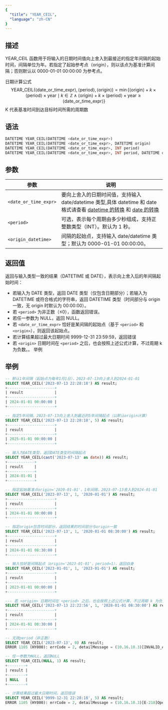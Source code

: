 ```yaml
---
{
  "title": "YEAR_CEIL",
  "language": "zh-CN"
}
---
```


## 描述

YEAR_CEIL 函数用于将输入的日期时间值向上舍入到最接近的指定年间隔的起始时间，间隔单位为年。若指定了起始参考点（origin），则以该点为基准计算间隔；否则默认以 0000-01-01 00:00:00 为参考点。

日期计算公式
$$
\text{YEAR\_CEIL}(\langle\text{date\_or\_time\_expr}\rangle, \langle\text{period}\rangle, \langle\text{origin}\rangle) = \min\{\langle\text{origin}\rangle + k \times \langle\text{period}\rangle \times \text{year} \mid k \in \mathbb{Z} \land \langle\text{origin}\rangle + k \times \langle\text{period}\rangle \times \text{year} \geq \langle\text{date\_or\_time\_expr}\rangle\}
$$
K 代表基准时间到达目标时间所需的周期数

## 语法
```sql
DATETIME YEAR_CEIL(DATETIME <date_or_time_expr>)
DATETIME YEAR_CEIL(DATETIME <date_or_time_expr>, DATETIME origin)
DATETIME YEAR_CEIL(DATETIME <date_or_time_expr>, INT period)
DATETIME YEAR_CEIL(DATETIME <date_or_time_expr>, INT period, DATETIME origin)
```

## 参数

| 参数                  | 说明                                                       |
|---------------------|----------------------------------------------------------|
| `<date_or_time_expr>`       | 要向上舍入的日期时间值，支持输入 date/datetime 类型,具体 datetime 和 date 格式请查看 [datetime 的转换](../../../../../current/sql-manual/basic-element/sql-data-types/conversion/datetime-conversion) 和 [date 的转换](../../../../../current/sql-manual/basic-element/sql-data-types/conversion/date-conversion)                              |
| `<period>`          | 可选，表示每个周期由多少秒组成，支持正整数类型（INT）。默认为 1 秒。                    |
| `<origin_datetime>` | 间隔的起始点，支持输入 date/datetime 类型；默认为 0000-01-01 00:00:00。 |


## 返回值

返回与输入类型一致的结果（DATETIME 或 DATE），表示向上舍入后的年间隔起始时间：

- 若输入为 DATE 类型，返回 DATE 类型（仅包含日期部分）；若输入为 DATETIME 或符合格式的字符串，返回 DATETIME 类型（时间部分与 origin 一致，无 origin 时默认为 00:00:00）。
- 若 `<period>` 为非正数（≤0），函数返回错误。
- 若任一参数为 NULL，返回 NULL。
- 若 `<date_or_time_expr>` 恰好是某间隔的起始点（基于 `<period>` 和 `<origin>`），则返回该起始点。
- 若计算结果超过最大日期时间 9999-12-31 23:59:59，返回错误
- 若 `<origin>` 日期时间在 `<period>` 之后，也会按照上述公式计算，不过周期 k 为负数。。
举例
## 举例

```sql
-- 默认1年间隔（起始点为每年1月1日），2023-07-13向上舍入到2024-01-01
SELECT YEAR_CEIL('2023-07-13 22:28:18') AS result;
+---------------------+
| result              |
+---------------------+
| 2024-01-01 00:00:00 |
+---------------------+

-- 指定5年间隔，2023-07-13向上舍入到最近的5年间隔起点（以默认origin计算）
SELECT YEAR_CEIL('2023-07-13 22:28:18', 5) AS result;
+---------------------+
| result              |
+---------------------+
| 2025-01-01 00:00:00 |  
+---------------------+

-- 输入为DATE类型，返回DATE类型的间隔起点
SELECT YEAR_CEIL(cast('2023-07-13' as date)) AS result;
+------------+
| result     |
+------------+
| 2024-01-01 |
+------------+

-- 指定起始基准点origin='2020-01-01'，1年间隔，2023-07-13舍入到2024-01-01
SELECT YEAR_CEIL('2023-07-13', 1, '2020-01-01') AS result;
+---------------------+
| result              |
+---------------------+
| 2024-01-01 00:00:00 |
+---------------------+

-- 指定origin包含时间部分，返回结果的时间部分与origin一致
SELECT YEAR_CEIL('2023-07-13', 1, '2020-01-01 08:30:00') AS result;
+---------------------+
| result              |
+---------------------+
| 2024-01-01 08:30:00 |
+---------------------+

-- 输入恰好是间隔起点（origin='2023-01-01'，period=1），返回自身
SELECT YEAR_CEIL('2023-01-01', 1, '2023-01-01') AS result;
+---------------------+
| result              |
+---------------------+
| 2023-01-01 00:00:00 |
+---------------------+

--- 若 <origin> 日期时间在 <period> 之后，也会按照上述公式计算，不过周期 k 为负数。
SELECT YEAR_CEIL('2023-07-13 22:22:56', 1, '2028-01-01 08:30:00') AS result;
+---------------------+
| result              |
+---------------------+
| 2024-01-01 08:30:00 |
+---------------------+

-- 无效period（非正数）
SELECT YEAR_CEIL('2023-07-13', 0) AS result;
ERROR 1105 (HY000): errCode = 2, detailMessage = (10.16.10.3)[INVALID_ARGUMENT]Operation year_ceil of 2023-07-13 00:00:00, 0 input wrong parameters, period can not be negative or zero

-- 任一参数为NULL，返回NULL
SELECT YEAR_CEIL(NULL, 1) AS result;
+--------+
| result |
+--------+
| NULL   |
+--------+

-- 计算结果超过最大日期时间，返回错误
SELECT YEAR_CEIL('9999-12-31 22:28:18', 5) AS result;
ERROR 1105 (HY000): errCode = 2, detailMessage = (10.16.10.3)[E-218]Operation year_ceil of 9999-12-31 22:28:18, 5 out of range
```

